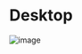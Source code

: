 # Desktop
![image](https://user-images.githubusercontent.com/95227460/228716996-39c6a7ba-60c7-40f5-9c77-eb390bd00e25.png)
